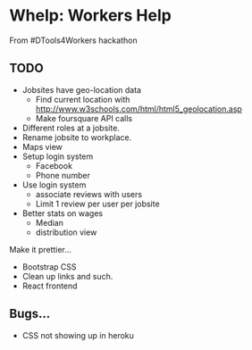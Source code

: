 # Whelp: Workers Help

From #DTools4Workers hackathon


## TODO

* Jobsites have geo-location data
    * Find current location with http://www.w3schools.com/html/html5_geolocation.asp
    * Make foursquare API calls
* Different roles at a jobsite.
* Rename jobsite to workplace.
* Maps view
* Setup login system
    * Facebook
    * Phone number
* Use login system
    * associate reviews with users
    * Limit 1 review per user per jobsite
* Better stats on wages
    * Median
    * distribution view

Make it prettier...

* Bootstrap CSS
* Clean up links and such.
* React frontend


## Bugs...

* CSS not showing up in heroku
